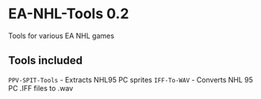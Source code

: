 # EA-NHL-Tools 0.2
Tools for various EA NHL games

## Tools included
`PPV-SPIT-Tools` - Extracts NHL95 PC sprites
`IFF-To-WAV` - Converts NHL 95 PC .IFF files to .wav